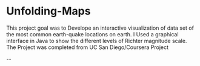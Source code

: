 # Unfolding-Maps

This project goal was to Develope an interactive visualization of data set of the most common earth-quake locations on earth. I Used a graphical interface in Java to show the different levels of Richter magnitude scale. The Project was completed from UC San Diego/Coursera Project


--
